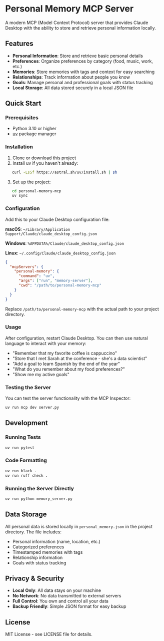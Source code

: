 # Personal Memory MCP Server

A modern MCP (Model Context Protocol) server that provides Claude Desktop with the ability to store and retrieve personal information locally.

## Features

* **Personal Information**: Store and retrieve basic personal details
* **Preferences**: Organize preferences by category (food, music, work, etc.)
* **Memories**: Store memories with tags and context for easy searching
* **Relationships**: Track information about people you know
* **Goals**: Manage personal and professional goals with status tracking
* **Local Storage**: All data stored securely in a local JSON file

## Quick Start

### Prerequisites

* Python 3.10 or higher
* [uv](https://docs.astral.sh/uv/) package manager

### Installation

1. Clone or download this project
2. Install uv if you haven't already:
   

```bash
   curl -LsSf https://astral.sh/uv/install.sh | sh
   ```

3. Set up the project:
   

```bash
   cd personal-memory-mcp
   uv sync
   ```

### Configuration

Add this to your Claude Desktop configuration file:

**macOS**: `~/Library/Application Support/Claude/claude_desktop_config.json`

**Windows**: `%APPDATA%/Claude/claude_desktop_config.json`

**Linux**: `~/.config/Claude/claude_desktop_config.json`

```json
{
  "mcpServers": {
    "personal-memory": {
      "command": "uv",
      "args": ["run", "memory-server"],
      "cwd": "/path/to/personal-memory-mcp"
    }
  }
}
```

Replace `/path/to/personal-memory-mcp` with the actual path to your project directory.

### Usage

After configuration, restart Claude Desktop. You can then use natural language to interact with your memory:

* "Remember that my favorite coffee is cappuccino"
* "Store that I met Sarah at the conference - she's a data scientist"
* "Add a goal to learn Spanish by the end of the year"
* "What do you remember about my food preferences?"
* "Show me my active goals"

### Testing the Server

You can test the server functionality with the MCP Inspector:

```bash
uv run mcp dev server.py
```

## Development

### Running Tests

```bash
uv run pytest
```

### Code Formatting

```bash
uv run black .
uv run ruff check .
```

### Running the Server Directly

```bash
uv run python memory_server.py
```

## Data Storage

All personal data is stored locally in `personal_memory.json` in the project directory. The file includes:

* Personal information (name, location, etc.)
* Categorized preferences
* Timestamped memories with tags
* Relationship information
* Goals with status tracking

## Privacy & Security

* **Local Only**: All data stays on your machine
* **No Network**: No data transmitted to external servers
* **Full Control**: You own and control all your data
* **Backup Friendly**: Simple JSON format for easy backup

## License

MIT License - see LICENSE file for details.
